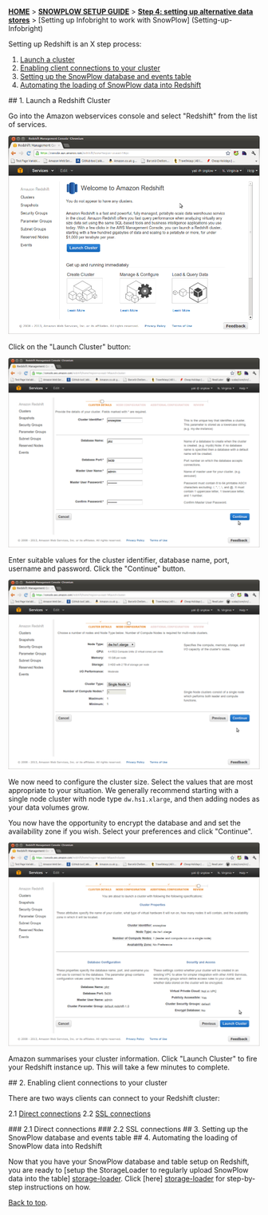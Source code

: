 <a name="top" />

[**HOME**](Home) > [**SNOWPLOW SETUP GUIDE**](Setting-up-SnowPlow) > [**Step 4: setting up alternative data stores**](Setting-up-alternative-data-stores) > [Setting up Infobright to work with SnowPlow] (Setting-up-Infobright)

Setting up Redshift is an X step process:

1. [Launch a cluster](#launch)
2. [Enabling client connections to your cluster](#client-connections)
2. [Setting up the SnowPlow database and events table](#db)
3. [Automating the loading of SnowPlow data into Redshift](#load)

<a name="launch" />
## 1. Launch a Redshift Cluster

Go into the Amazon webservices console and select "Redshift" from the list of services.

![welcome-to-amazon-redshift][image-1]

Click on the "Launch Cluster" button:

![define-cluster][image-2]

Enter suitable values for the cluster identifier, database name, port, username and password. Click the "Continue" button.

![configure-cluster][image-3]

We now need to configure the cluster size. Select the values that are most appropriate to your situation. We generally recommend starting with a single node cluster with node type `dw.hs1.xlarge`, and then adding nodes as your data volumes grow.

You now have the opportunity to encrypt the database and and set the availability zone if you wish. Select your preferences and click "Continue".

![configure-cluster][image-4]

Amazon summarises your cluster information. Click "Launch Cluster" to fire your Redshift instance up. This will take a few minutes to complete.

<a name="client-connections" />
## 2. Enabling client connections to your cluster

There are two ways clients can connect to your Redshift cluster:

2.1 [Direct connections](#direct)
2.2 [SSL connections](#ssl)

<a name="direct" />
### 2.1 Direct connections

<a name="ssl" />
### 2.2 SSL connections

<a name="db" />
## 3. Setting up the SnowPlow database and events table

<a name="load" />
## 4. Automating the loading of SnowPlow data into Redshift

Now that you have your SnowPlow database and table setup on Redshift, you are ready to [setup the StorageLoader to regularly upload SnowPlow data into the table] [storage-loader]. Click [here] [storage-loader] for step-by-step instructions on how.

[Back to top](#top).

[image-1]: /setup-guide/images/redshift-setup-guide/1.png
[image-2]: /setup-guide/images/redshift-setup-guide/2.png
[image-3]: /setup-guide/images/redshift-setup-guide/3.png
[image-4]: /setup-guide/images/redshift-setup-guide/4.png
[storage-loader]: 1-Installing-the-StorageLoader